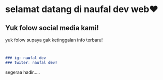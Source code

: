 # selamat datang di naufal dev web❤

## Yuk folow social media kami!

yuk folow supaya gak ketinggalan info terbaru!

```markdown


### ig: naufal dev
### twiter: naufal dev!
```

segeraa hadir.....


